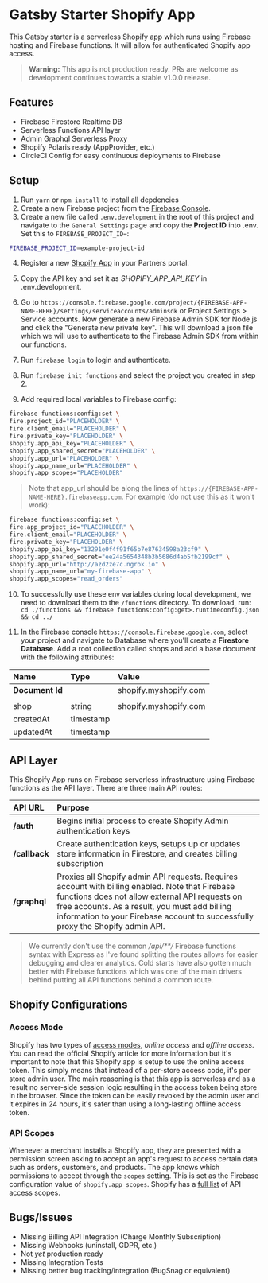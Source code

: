 # Gatsby Starter Shopify App

This Gatsby starter is a serverless Shopify app which runs using Firebase hosting and Firebase functions. It will allow for authenticated Shopify app access.

> **Warning:** This app is not production ready. PRs are welcome as development continues towards a stable v1.0.0 release.

## Features
- Firebase Firestore Realtime DB
- Serverless Functions API layer
- Admin Graphql Serverless Proxy
- Shopify Polaris ready (AppProvider, etc.)
- CircleCI Config for easy continuous deployments to Firebase

## Setup
1. Run `yarn` or `npm install` to install all depdencies
2. Create a new Firebase project from the [Firebase Console](https://console.firebase.google.com/).
3. Create a new file called `.env.development` in the root of this project and navigate to the `General Settings` page and copy the **Project ID** into .env. Set this to `FIREBASE_PROJECT_ID=`:

```bash
FIREBASE_PROJECT_ID=example-project-id
```

4. Register a new [Shopify App](https://partners.shopify.com) in your Partners portal.
5. Copy the API key and set it as *SHOPIFY_APP_API_KEY* in .env.development.
6. Go to `https://console.firebase.google.com/project/{FIREBASE-APP-NAME-HERE}/settings/serviceaccounts/adminsdk` or Project Settings > Service accounts. Now generate a new Firebase Admin SDK for Node.js and click the "Generate new private key". This will download a json file which we will use to authenticate to the Firebase Admin SDK from within our functions.

7. Run `firebase login` to login and authenticate.
8. Run `firebase init functions` and select the project you created in step 2.
9. Add required local variables to Firebase config:

```bash
firebase functions:config:set \
fire.project_id="PLACEHOLDER" \
fire.client_email="PLACEHOLDER" \
fire.private_key="PLACEHOLDER" \
shopify.app_api_key="PLACEHOLDER" \
shopify.app_shared_secret="PLACEHOLDER" \
shopify.app_url="PLACEHOLDER" \
shopify.app_name_url="PLACEHOLDER" \
shopify.app_scopes="PLACEHOLDER"
```

> Note that app_url should be along the lines of `https://{FIREBASE-APP-NAME-HERE}.firebaseapp.com`. For example (do not use this as it won't work):

```bash
firebase functions:config:set \
fire.app_project_id="PLACEHOLDER" \
fire.client_email="PLACEHOLDER" \
fire.private_key="PLACEHOLDER" \
shopify.app_api_key="13291e0f4f91f65b7e87634598a23cf9" \
shopify.app_shared_secret="ee24a5654348b3b5686d4ab5fb2199cf" \
shopify.app_url="http://azd2ze7c.ngrok.io" \
shopify.app_name_url="my-firebase-app" \
shopify.app_scopes="read_orders"
```

10. To successfully use these env variables during local development, we need to download them to the `/functions` directory. To download, run: `cd ./functions && firebase functions:config:get>.runtimeconfig.json && cd ../`

11. In the Firebase console `https://console.firebase.google.com`, select your project and navigate to Database where you'll create a **Firestore Database**. Add a root collection called shops and add a base document with the following attributes:

| Name | Type | Value |
| :- | :- | :- |
| **Document Id** | | shopify.myshopify.com |
| |  |
| shop | string | shopify.myshopify.com |
| createdAt | timestamp | |
| updatedAt | timestamp | |

## API Layer

This Shopify App runs on Firebase serverless infrastructure using Firebase functions as the API layer. There are three main API routes:

| API URL | Purpose |
| :- | :- |
| **/auth** | Begins initial process to create Shopify Admin authentication keys |
| **/callback** | Create authentication keys, setups up or updates store information in Firestore, and creates billing subscription |
| **/graphql** | Proxies all Shopify admin API requests. Requires account with billing enabled. Note that Firebase functions does not allow external API requests on free accounts. As a result, you must add billing information to your Firebase account to successfully proxy the Shopify admin API. |

> We currently don't use the common */api/**/* Firebase functions syntax with Express as I've found splitting the routes allows for easier debugging and clearer analytics. Cold starts have also gotten much better with Firebase functions which was one of the main drivers behind putting all API functions behind a common route.

## Shopify Configurations

### Access Mode

Shopify has two types of [access modes](https://help.shopify.com/en/api/getting-started/authentication/oauth/api-access-modes), *online access* and *offline access*. You can read the official Shopify article for more information but it's important to note that this Shopify app is setup to use the online access token. This simply means that instead of a per-store access code, it's per store admin user. The main reasoning is that this app is serverless and as a result no server-side session logic resulting in the access token being store in the browser. Since the token can be easily revoked by the admin user and it expires in 24 hours, it's safer than using a long-lasting offline access token.

### API Scopes

Whenever a merchant installs a Shopify app, they are presented with a permission screen asking to accept an app's request to access certain data such as orders, customers, and products. The app knows which permissions to accept through the `scopes` setting. This is set as the Firebase configuration value of `shopify.app_scopes`. Shopify has a [full list](https://help.shopify.com/en/api/getting-started/authentication/oauth/scopes) of API access scopes.

## Bugs/Issues
- Missing Billing API Integration (Charge Monthly Subscription)
- Missing Webhooks (uninstall, GDPR, etc.)
- Not *yet* production ready
- Missing Integration Tests
- Missing better bug tracking/integration (BugSnag or equivalent)